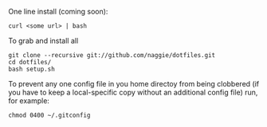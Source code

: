 One line install (coming soon):

```
curl <some url> | bash
```


To grab and install all
```
git clone --recursive git://github.com/naggie/dotfiles.git
cd dotfiles/
bash setup.sh
```

To prevent any one config file in you home directoy from being clobbered
(if you have to keep a local-specific copy without an additional
config file) run, for example:

```
chmod 0400 ~/.gitconfig
```

